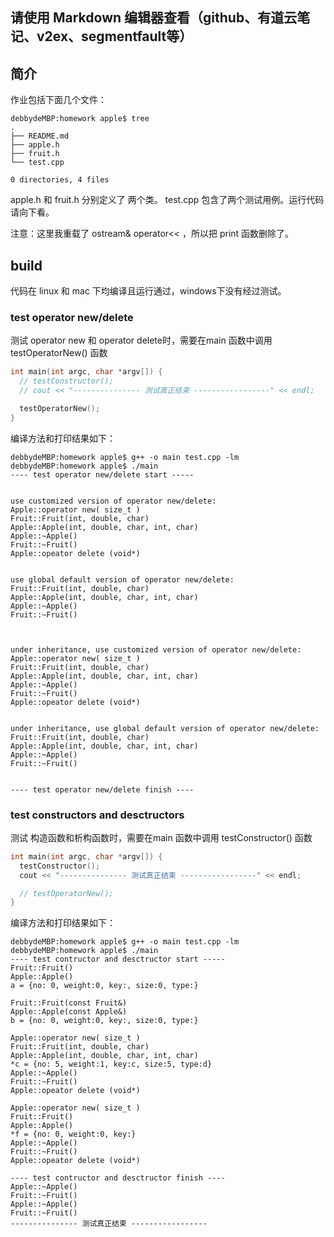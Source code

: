 ## 请使用 Markdown 编辑器查看（github、有道云笔记、v2ex、segmentfault等）

## 简介
作业包括下面几个文件：

```
debbydeMBP:homework apple$ tree
.
├── README.md
├── apple.h
├── fruit.h
└── test.cpp

0 directories, 4 files
```

apple.h 和 fruit.h 分别定义了 两个类。 test.cpp 包含了两个测试用例。运行代码请向下看。

注意：这里我重载了 ostream& operator<< ，所以把 print 函数删除了。

## build 
代码在 linux 和 mac 下均编译且运行通过，windows下没有经过测试。

### test operator new/delete
测试 operator new 和 operator delete时，需要在main 函数中调用 testOperatorNew() 函数

``` c++
int main(int argc, char *argv[]) {
  // testConstructor();
  // cout << "--------------- 测试真正结束 -----------------" << endl;

  testOperatorNew();
}
```
编译方法和打印结果如下：

``` 
debbydeMBP:homework apple$ g++ -o main test.cpp -lm
debbydeMBP:homework apple$ ./main 
---- test operator new/delete start -----


use customized version of operator new/delete:
Apple::operator new( size_t )
Fruit::Fruit(int, double, char)
Apple::Apple(int, double, char, int, char)
Apple::~Apple()
Fruit::~Fruit()
Apple::opeator delete (void*)


use global default version of operator new/delete:
Fruit::Fruit(int, double, char)
Apple::Apple(int, double, char, int, char)
Apple::~Apple()
Fruit::~Fruit()



under inheritance, use customized version of operator new/delete:
Apple::operator new( size_t )
Fruit::Fruit(int, double, char)
Apple::Apple(int, double, char, int, char)
Apple::~Apple()
Fruit::~Fruit()
Apple::opeator delete (void*)


under inheritance, use global default version of operator new/delete:
Fruit::Fruit(int, double, char)
Apple::Apple(int, double, char, int, char)
Apple::~Apple()
Fruit::~Fruit()


---- test operator new/delete finish ----
```

### test constructors and desctructors
测试 构造函数和析构函数时，需要在main 函数中调用 testConstructor() 函数

``` c++
int main(int argc, char *argv[]) {
  testConstructor();
  cout << "--------------- 测试真正结束 -----------------" << endl;

  // testOperatorNew();
}
```
编译方法和打印结果如下：
```
debbydeMBP:homework apple$ g++ -o main test.cpp -lm
debbydeMBP:homework apple$ ./main 
---- test contructor and desctructor start -----
Fruit::Fruit()
Apple::Apple()
a = {no: 0, weight:0, key:, size:0, type:}

Fruit::Fruit(const Fruit&)
Apple::Apple(const Apple&)
b = {no: 0, weight:0, key:, size:0, type:}

Apple::operator new( size_t )
Fruit::Fruit(int, double, char)
Apple::Apple(int, double, char, int, char)
*c = {no: 5, weight:1, key:c, size:5, type:d}
Apple::~Apple()
Fruit::~Fruit()
Apple::opeator delete (void*)

Apple::operator new( size_t )
Fruit::Fruit()
Apple::Apple()
*f = {no: 0, weight:0, key:}
Apple::~Apple()
Fruit::~Fruit()
Apple::opeator delete (void*)

---- test contructor and desctructor finish ----
Apple::~Apple()
Fruit::~Fruit()
Apple::~Apple()
Fruit::~Fruit()
--------------- 测试真正结束 ----------------- 
```